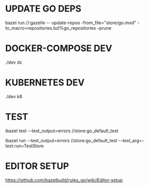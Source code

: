 # UPDATE GO DEPS

bazel run //:gazelle -- update-repos -from_file="store/go.mod" -to_macro=repositories.bzl%go_repositories -prune

# DOCKER-COMPOSE DEV

./dev dc

# KUBERNETES DEV

./dev k8

# TEST

ibazel test --test_output=errors //store:go_default_test

ibazel run --test_output=errors //store:go_default_test --test_arg=-test.run=TestStore

# EDITOR SETUP

https://github.com/bazelbuild/rules_go/wiki/Editor-setup
